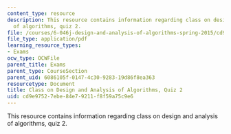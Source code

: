 ```yaml
---
content_type: resource
description: This resource contains information regarding class on design and analysis
  of algorithms, quiz 2.
file: /courses/6-046j-design-and-analysis-of-algorithms-spring-2015/cd9e97527ebe84e79211f8f59a75c9e6_MIT6_046JS15_quiz2.pdf
file_type: application/pdf
learning_resource_types:
- Exams
ocw_type: OCWFile
parent_title: Exams
parent_type: CourseSection
parent_uid: 6086105f-0147-4c30-9283-19d86f8ea363
resourcetype: Document
title: Class on Design and Analysis of Algorithms, Quiz 2
uid: cd9e9752-7ebe-84e7-9211-f8f59a75c9e6
---
```

This resource contains information regarding class on design and analysis of algorithms, quiz 2.

